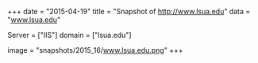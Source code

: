 
+++
date = "2015-04-19"
title = "Snapshot of http://www.lsua.edu"
data = "www.lsua.edu"

Server = ["IIS"]
domain = ["lsua.edu"]

  image = "snapshots/2015_16/www.lsua.edu.png"
+++
#
